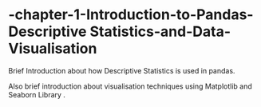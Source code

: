 # -chapter-1-Introduction-to-Pandas-Descriptive Statistics-and-Data-Visualisation
Brief Introduction about how  Descriptive Statistics is used in pandas.

Also brief introduction about visualisation techniques using Matplotlib and Seaborn Library .
